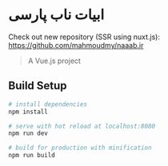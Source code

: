 # ابیات ناب پارسی

Check out new repository (SSR using nuxt.js): https://github.com/mahmoudmy/naaab.ir

> A Vue.js project

## Build Setup

``` bash
# install dependencies
npm install

# serve with hot reload at localhost:8080
npm run dev

# build for production with minification
npm run build
```
